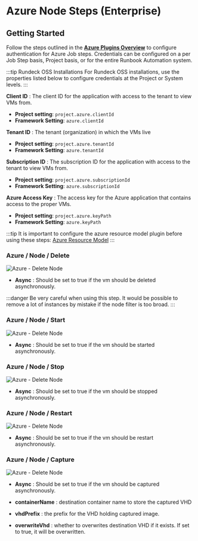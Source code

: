 # Azure Node Steps (Enterprise)

## Getting Started

Follow the steps outlined in the [**Azure Plugins Overview**](/manual/plugins/azure-plugins-overview.md) to configure authentication for Azure Job steps.
Credentials can be configured on a per Job Step basis, Project basis, or for the entire Runbook Automation system.

:::tip Rundeck OSS Installations
For Rundeck OSS installations, use the properties listed below to configure credentials at the Project or System levels.
:::

**Client ID**
: The client ID for the application with access to the tenant to view VMs from.

- **Project setting**: `project.azure.clientId`
- **Framework Setting**: `azure.clientId`

**Tenant ID**
: The tenant (organization) in which the VMs live

- **Project setting**: `project.azure.tenantId`
- **Framework Setting**: `azure.tenantId`

**Subscription ID**
: The subscription ID for the application with access to the tenant to view VMs from.

- **Project setting**: `project.azure.subscriptionId`
- **Framework Setting**: `azure.subscriptionId`

**Azure Access Key**
: The access key for the Azure application that contains access to the proper VMs.

- **Project setting**: `project.azure.keyPath`
- **Framework Setting**: `azure.keyPath`

:::tip
It is important to configure the azure resource model plugin before using these steps: [Azure Resource Model](/manual/projects/resource-model-sources/azure.md#azure-enterprise)
:::

### Azure / Node / Delete

![Azure - Delete Node](/assets/img/azure-node-delete.png)

- **Async**
: Should be set to true if the vm should be deleted asynchronously.

:::danger
 Be very careful when using this step.  It would be possible to remove a lot of instances by mistake if the node filter is too broad.
:::

### Azure / Node / Start

![Azure - Delete Node](/assets/img/azure-node-start.png)

- **Async**
: Should be set to true if the vm should be started asynchronously.

### Azure / Node / Stop

![Azure - Delete Node](/assets/img/azure-node-stop.png)

- **Async**
: Should be set to true if the vm should be stopped asynchronously.

### Azure / Node / Restart

![Azure - Delete Node](/assets/img/azure-node-restart.png)

- **Async**
: Should be set to true if the vm should be restart asynchronously.

### Azure / Node / Capture

![Azure - Delete Node](/assets/img/azure-node-capture2.png)

- **Async**
: Should be set to true if the vm should be captured asynchronously.

- **containerName**
: destination container name to store the captured VHD

- **vhdPrefix**
: the prefix for the VHD holding captured image.

- **overwriteVhd**
: whether to overwrites destination VHD if it exists. If set to true, it will be overwritten.
